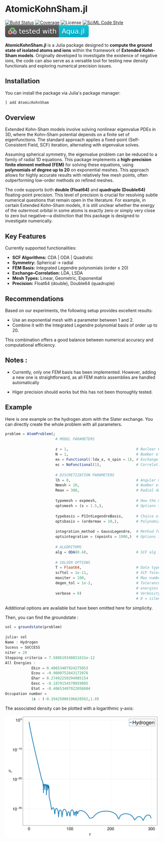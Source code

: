 # AtomicKohnSham.jl

[![Build Status](https://github.com/Theozeud/AtomicKohnSham/actions/workflows/CI.yml/badge.svg?branch=master)](https://github.com/Theozeud/AtomicKohnSham/actions/workflows/CI.yml?query=branch%3Amain)
[![Coverage](https://codecov.io/gh/Theozeud/AtomicKohnSham/branch/master/graph/badge.svg)](https://codecov.io/gh/Theozeud/AtomicKohnSham)
![License](https://img.shields.io/badge/license-MIT-blue.svg)
[![SciML Code Style](https://img.shields.io/static/v1?label=code%20style&message=SciML&color=9558b2&labelColor=389826)](https://github.com/SciML/SciMLStyle)
[![Aqua QA](https://raw.githubusercontent.com/JuliaTesting/Aqua.jl/master/badge.svg)](https://github.com/JuliaTesting/Aqua.jl)

**AtomicKohnSham.jl** is a Julia package designed to **compute the ground state of isolated atoms and ions** within the framework of **Extended Kohn-Sham models**. Originally developed to investigate the existence of negative ions, the code can also serve as a versatile tool for testing new density functionals and exploring numerical precision issues.

## Installation 

You can install the package via Julia's package manager:
```julia
] add AtomicKohnSham
```
## Overview 

Extended Kohn-Sham models involve solving nonlinear eigenvalue PDEs in 3D, where the Kohn–Sham potential depends on a finite set of eigenfunctions. The standard approach applies a fixed-point (Self-Consistent Field, SCF) iteration, alternating with eigenvalue solves.

Assuming spherical symmetry, the eigenvalue problem can be reduced to a family of radial 1D equations. This package implements a **high-precision finite element method (FEM)** for solving these equations, using **polynomials of degree up to 20** on exponential meshes. This approach allows for highly accurate results with relatively few mesh points, often outperforming low-order methods on refined meshes.

The code supports both **double (Float64)** and **quadruple (Double64)** floating-point precision. This level of precision is crucial for resolving subtle numerical questions that remain open in the literature. For example, in certain Extended Kohn–Sham models, it is still unclear whether the energy of the outermost orbital in some atoms is exactly zero or simply very close to zero but negative—a distinction that this package is designed to investigate numerically.

## Key Features
Currently supported functionalities:

- **SCF Algorithms:** CDA | ODA | Quadratic  
- **Symmetry:** Spherical → radial  
- **FEM Basis:** Integrated Legendre polynomials (order ≤ 20)  
- **Exchange–Correlation:** LDA, LSDA  
- **Mesh Types:** Linear, Geometric, Exponential  
- **Precision:** Float64 (double), Double64 (quadruple)

## Recommendations
Based on our experiments, the following setup provides excellent results:
- Use an exponential mesh with a parameter between 1 and 2.
- Combine it with the Integrated Legendre polynomial basis of order up to 20.
  
This combination offers a good balance between numerical accuracy and computational efficiency.

## Notes :
- Currently, only one FEM basis has been implemented. However, adding a new one is straightforward, as all FEM matrix assemblies are handled automatically


- Higer precision should works but this has not been thoroughly tested.

## Example

Here is one example on the hydrogen atom with the Slater exchange. You can directly create the whole problem with
all parameters.
```julia
problem = AtomProblem(;
                       # MODEL PARAMETERS
                       
                       z = 1,                               # Nuclear Charge
                       N = 1,                               # Number of electrons
                       ex = Functional(:lda_x, n_spin = 1), # Exchange Functional
                       ec = NoFunctional(1),                # Correlation Functional

                       # DISCRETIZATION PARAMETERS
                       lh = 0,                              # Angular momentum cutoff       
                       Nmesh = 10,                          # Number of points of the mesh
                       Rmax = 300,                          # Radial domain cutoff

                       typemesh = expmesh,                  # How the mesh is generated
                       optsmesh = (s = 1.5,),               # Options to this generation

                       typebasis = P1IntLegendreBasis,      # Choice of FEM Basis
                       optsbasis = (ordermax = 10,),        # Polynomials up to order 10.

                       integration_method = GaussLegendre,  # Method for integrals quadrature
                       optsintegration = (npoints = 1000,)  # Options for this method

                       # ALGORITHMS
                       alg = ODA(0.4),                      # SCF alg : Optimal Dampling

                       # SOLVER OPTIONS
                       T = Float64,                         # Data type for computations
                       scftol = 1e-11,                      # SCF Tolerance
                       maxiter = 100,                       # Max number of SCF iterations
                       degen_tol = 1e-2,                    # Tolerance between orbital
                                                            # energies to detect degeneracy
                       verbose = 0)                         # Verbosity level: 
                                                            # 0 = silent, 3 = maximum verbosity
``` 
Additional options are available but have been omitted here for simplicity.

Then, you can find the groundstate :

```julia
sol = groundstate(problem)

julia> sol
Name : Hydrogen
Sucess = SUCCESS
niter = 20
Stopping criteria = 7.588619340831631e-12
All Energies :
            Ekin = 0.40653407924275053 
            Ecou = -0.9000752043172076 
            Ehar = 0.27492250294985154 
            Eexc = -0.1879154570959805 
            Etot = -0.40653407922058604 
Occupation number = 
            1s : (-0.19425006196620562,1.0) 
``` 
The associated density can be plotted with a logarithmic y-axis: 

![](assets/readme_density.png)


